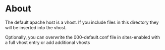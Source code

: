 # About
The default apache host is a vhost.  If you include files in this directory they will
be inserted into the vhost.

Optionally, you can overwrite the 000-default.conf file in sites-enabled with a full vhost entry or add additional vhosts
